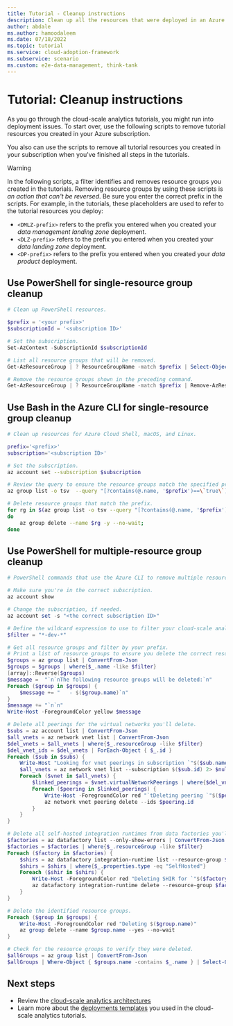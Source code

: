 ```yaml
---
title: Tutorial - Cleanup instructions
description: Clean up all the resources that were deployed in an Azure subscription during the cloud-scale analytics tutorials.
author: abdale
ms.author: hamoodaleem
ms.date: 07/18/2022
ms.topic: tutorial
ms.service: cloud-adoption-framework
ms.subservice: scenario
ms.custom: e2e-data-management, think-tank
---
```


# Tutorial: Cleanup instructions

As you go through the cloud-scale analytics tutorials, you might run into deployment issues. To start over, use the following scripts to remove tutorial resources you created in your Azure subscription.

You also can use the scripts to remove all tutorial resources you created in your subscription when you've finished all steps in the tutorials.

> [!WARNING]
> In the following scripts, a filter identifies and removes resource groups you created in the tutorials. Removing resource groups by using these scripts is *an action that can't be reversed*. Be sure you enter the correct prefix in the scripts. For example, in the tutorials, these placeholders are used to refer to the tutorial resources you deploy:
>
> - `<DMLZ-prefix>` refers to the prefix you entered when you created your *data management landing zone* deployment.
> - `<DLZ-prefix>` refers to the prefix you entered when you created your *data landing zone* deployment.
> - `<DP-prefix>` refers to the prefix you entered when you created your *data product* deployment.

## Use PowerShell for single-resource group cleanup

```powershell
# Clean up PowerShell resources.

$prefix = '<your prefix>'
$subscriptionId = '<subscription ID>'

# Set the subscription.
Set-AzContext -SubscriptionId $subscriptionId

# List all resource groups that will be removed.
Get-AzResourceGroup | ? ResourceGroupName -match $prefix | Select-Object ResourceGroupName

# Remove the resource groups shown in the preceding command.
Get-AzResourceGroup | ? ResourceGroupName -match $prefix | Remove-AzResourceGroup -AsJob -Force
```

## Use Bash in the Azure CLI for single-resource group cleanup

```bash
# Clean up resources for Azure Cloud Shell, macOS, and Linux.

prefix='<prefix>'  
subscription='<subscription ID>'

# Set the subscription.
az account set --subscription $subscription

# Review the query to ensure the resource groups match the specified prefix.
az group list -o tsv  --query "[?contains(@.name, '$prefix')==\`true\`].name"

# Delete resource groups that match the prefix.
for rg in $(az group list -o tsv --query "[?contains(@.name, '$prefix')==\`true\`].name");
do
    az group delete --name $rg -y --no-wait;
done
```

## Use PowerShell for multiple-resource group cleanup

```powershell
# PowerShell commands that use the Azure CLI to remove multiple resource groups that have a common prefix.

# Make sure you're in the correct subscription.
az account show

# Change the subscription, if needed.
az account set -s "<the correct subscription ID>"

# Define the wildcard expression to use to filter your cloud-scale analytics resource groups.
$filter = "*-dev-*"

# Get all resource groups and filter by your prefix.
# Print a list of resource groups to ensure you delete the correct resource groups.
$groups = az group list | ConvertFrom-Json
$groups = $groups | where{$_.name -like $filter}
[array]::Reverse($groups)
$message =  "`n`nThe following resource groups will be deleted:`n"
Foreach ($group in $groups) {
    $message += "   - $($group.name)`n"
}
$message += "`n`n"
Write-Host -ForegroundColor yellow $message

# Delete all peerings for the virtual networks you'll delete.
$subs = az account list | ConvertFrom-Json
$all_vnets = az network vnet list | ConvertFrom-Json
$del_vnets = $all_vnets | where{$_.resourceGroup -like $filter}
$del_vnet_ids = $del_vnets | ForEach-Object { $_.id }
Foreach ($sub in $subs) {
    Write-Host "Looking for vnet peerings in subscription `"$($sub.name)`"..."
    $all_vnets = az network vnet list --subscription $($sub.id) 2> $null | ConvertFrom-Json
    Foreach ($vnet in $all_vnets) {
        $linked_peerings = $vnet.virtualNetworkPeerings | where{$del_vnet_ids.Contains($_.remoteVirtualNetwork.id)}
        Foreach ($peering in $linked_peerings) {
            Write-Host -ForegroundColor red "`tDeleting peering `"$($peering.name)`" for VNet $($vnet.name)"
            az network vnet peering delete --ids $peering.id
        }
    }
}

# Delete all self-hosted integration runtimes from data factories you'll delete.
$factories = az datafactory list --only-show-errors | ConvertFrom-Json
$factories = $factories | where{$_.resourceGroup -like $filter}
Foreach ($factory in $factories) {
    $shirs = az datafactory integration-runtime list --resource-group $factory.resourceGroup --factory-name $factory.name --only-show-errors | ConvertFrom-Json
    $shirs = $shirs | where{$_.properties.type -eq "SelfHosted"}
    Foreach ($shir in $shirs) {
        Write-Host -ForegroundColor red "Deleting SHIR for `"$($factory.name)`" in RG $($factory.resourceGroup)"
        az datafactory integration-runtime delete --resource-group $factory.resourceGroup --factory-name $factory.name --name $shir.name --yes --only-show-errors
    }
}

# Delete the identified resource groups.
Foreach ($group in $groups) {
    Write-Host -ForegroundColor red "Deleting $($group.name)"
    az group delete --name $group.name --yes --no-wait
}

# Check for the resource groups to verify they were deleted.
$allGroups = az group list | ConvertFrom-Json
$allGroups | Where-Object { $groups.name -contains $_.name } | Select-Object name, @{Name="State"; Expression={$_.properties.provisioningState }}
```

## Next steps

- Review the [cloud-scale analytics architectures](../architectures/overview-architectures.md)
- Learn more about the [deployments templates](../architectures/deployment-templates.md) you used in the cloud-scale analytics tutorials.
